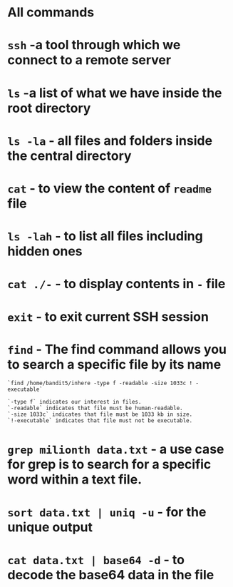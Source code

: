 # All commands

# `ssh`       -a tool through which we connect to a remote server
# `ls`        -a list of what we have inside the root directory
# `ls -la`    - all files and folders inside the central directory
# `cat`       - to view the content of `readme` file
# `ls -lah`   - to list all files including hidden ones
# `cat ./-`   - to display contents in `-` file
# `exit`      - to exit current SSH session
# `find`      - The find command allows you to search a specific file by its name

    `find /home/bandit5/inhere -type f -readable -size 1033c ! -executable`

    `-type f` indicates our interest in files.
    `-readable` indicates that file must be human-readable.
    `-size 1033c` indicates that file must be 1033 kb in size.
    `!-executable` indicates that file must not be executable.

# `grep milionth data.txt`   - a use case for grep is to search for a specific word within a text file.
# `sort data.txt | uniq -u`  - for the unique output
# `cat data.txt | base64 -d`        - to decode the base64 data in the file

